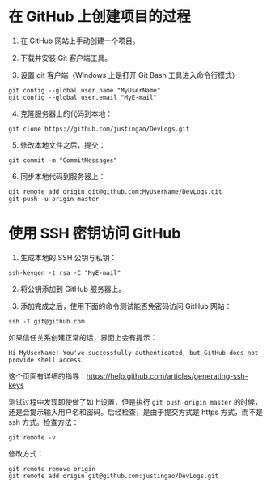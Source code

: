 在 GitHub 上创建项目的过程
========================================================================

1. 在 GitHub 网站上手动创建一个项目。

2. 下载并安装 Git 客户端工具。

3. 设置 git 客户端（Windows 上是打开 Git Bash 工具进入命令行模式）：

```
git config --global user.name "MyUserName" 
git config --global user.email "MyE-mail" 
```

4. 克隆服务器上的代码到本地：

```
git clone https://github.com/justingao/DevLogs.git
```

5. 修改本地文件之后，提交：

```
git commit -m "CommitMessages"
```

6. 同步本地代码到服务器上：

```
git remote add origin git@github.com:MyUserName/DevLogs.git 
git push -u origin master
```



使用 SSH 密钥访问 GitHub
========================================================================
1. 生成本地的 SSH 公钥与私钥：

```
ssh-keygen -t rsa -C "MyE-mail"
```

2. 将公钥添加到 GitHub 服务器上。

3. 添加完成之后，使用下面的命令测试能否免密码访问 GitHub 网站：

```
ssh -T git@github.com
```

如果信任关系创建正常的话，界面上会有提示：

```
Hi MyUserName! You've successfully authenticated, but GitHub does not provide shell access.
```

这个页面有详细的指导：<https://help.github.com/articles/generating-ssh-keys>

测试过程中发现即使做了如上设置，但是执行 `git push origin master` 的时候，还是会提示输入用户名和密码。后经检查，是由于提交方式是 https 方式，而不是 ssh 方式。检查方法：

```
git remote -v
```

修改方式：

```
git remote remove origin
git remote add origin git@github.com:justingao/DevLogs.git
```


